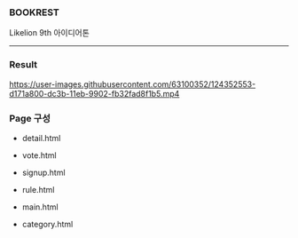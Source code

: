 ### BOOKREST
Likelion 9th 아이디어톤 

---

### Result

https://user-images.githubusercontent.com/63100352/124352553-d171a800-dc3b-11eb-9902-fb32fad8f1b5.mp4



### Page 구성

- detail.html

- vote.html

- signup.html

- rule.html

- main.html

- category.html







